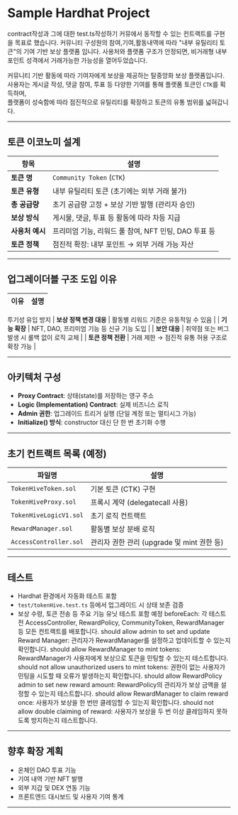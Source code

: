 # Sample Hardhat Project

contract작성과
그에 대한 test.ts작성하기
커뮤에서 동작할 수 있는 컨트랙트를 구현을 목표로 했습니다.
커뮤니티 구성원의 참여,기여,활동내역에 따라 "내부 유틸리티 토큰"의 기여 기반 보상 플랫폼 입니다.
사용처와 플랫폼 구조가 안정되면, 비거래형 내부 포인트 성격에서 거래가능한 가능성을 열어두었습니다.
  





커뮤니티 기반 활동에 따라 기여자에게 보상을 제공하는 탈중앙화 보상 플랫폼입니다.  
사용자는 게시글 작성, 댓글 참여, 투표 등 다양한 기여를 통해 플랫폼 토큰인 `CTK`를 획득하며,  
플랫폼이 성숙함에 따라 점진적으로 유틸리티를 확장하고 토큰의 유통 범위를 넓혀갑니다.

---

## 토큰 이코노미 설계

| 항목 | 설명 |
|------|------|
| **토큰 명** | `Community Token` (`CTK`) |
| **토큰 유형** | 내부 유틸리티 토큰 (초기에는 외부 거래 불가) |
| **총 공급량** | 초기 공급량 고정 + 보상 기반 발행 (관리자 승인) |
| **보상 방식** | 게시물, 댓글, 투표 등 활동에 따라 차등 지급 |
| **사용처 예시** | 프리미엄 기능, 리워드 풀 참여, NFT 민팅, DAO 투표 등 |
| **토큰 정책** | 점진적 확장: 내부 포인트 → 외부 거래 가능 자산 |

---

## 업그레이더블 구조 도입 이유

| 이유 | 설명 |
|------|------|
투기성 유입 방지
| **보상 정책 변경 대응** | 활동별 리워드 기준은 유동적일 수 있음 |
| **기능 확장** | NFT, DAO, 프리미엄 기능 등 신규 기능 도입 |
| **보안 대응** | 취약점 또는 버그 발생 시 롤백 없이 로직 교체 |
| **토큰 정책 전환** | 거래 제한 → 점진적 유통 허용 구조로 확장 가능 |

---

## 아키텍처 구성

- **Proxy Contract**: 상태(state)를 저장하는 영구 주소
- **Logic (Implementation) Contract**: 실제 비즈니스 로직
- **Admin 권한**: 업그레이드 트리거 실행 (단일 계정 또는 멀티시그 가능)
- **Initialize() 방식**: constructor 대신 단 한 번 초기화 수행

---

## 초기 컨트랙트 목록 (예정)

| 파일명 | 설명 |
|--------|------|
| `TokenHiveToken.sol` | 기본 토큰 (CTK) 구현 |
| `TokenHiveProxy.sol` | 프록시 계약 (delegatecall 사용) |
| `TokenHiveLogicV1.sol` | 초기 로직 컨트랙트 |
| `RewardManager.sol` | 활동별 보상 분배 로직 |
| `AccessController.sol` | 관리자 권한 관리 (upgrade 및 mint 권한 등) |

---

## 테스트

- Hardhat 환경에서 자동화 테스트 포함
- `test/tokenHive.test.ts` 등에서 업그레이드 시 상태 보존 검증
- 보상 수령, 토큰 전송 등 주요 기능 유닛 테스트 포함 예정
beforeEach: 각 테스트 전 AccessController, RewardPolicy, CommunityToken, RewardManager 등 모든 컨트랙트를 배포합니다.
should allow admin to set and update Reward Manager: 관리자가 RewardManager를 설정하고 업데이트할 수 있는지 확인합니다.
should allow RewardManager to mint tokens: RewardManager가 사용자에게 보상으로 토큰을 민팅할 수 있는지 테스트합니다.
should not allow unauthorized users to mint tokens: 권한이 없는 사용자가 민팅을 시도할 때 오류가 발생하는지 확인합니다.
should allow RewardPolicy admin to set new reward amount: RewardPolicy의 관리자가 보상 금액을 설정할 수 있는지 테스트합니다.
should allow RewardManager to claim reward once: 사용자가 보상을 한 번만 클레임할 수 있는지 확인합니다.
should not allow double claiming of reward: 사용자가 보상을 두 번 이상 클레임하지 못하도록 방지하는지 테스트합니다.

---

## 향후 확장 계획

- 온체인 DAO 투표 기능
- 기여 내역 기반 NFT 발행
- 외부 지갑 및 DEX 연동 기능
- 프론트엔드 대시보드 및 사용자 기여 통계

---




